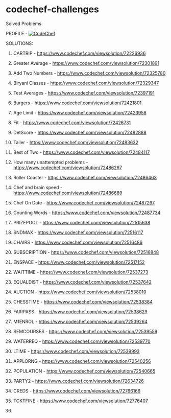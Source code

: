 # codechef-challenges
Solved Problems


PROFILE - [![CodeChef](https://img.shields.io/twitter/url?label=CodeChef&logo=CodeChef&style=social&url=https%3A%2F%2Fwww.codechef.com%2Fusers%2Fs_sutharsan_20)](https://www.codechef.com/users/s_sutharsan_20) 

SOLUTIONS:

1) CARTRIP - https://www.codechef.com/viewsolution/72226936

2) Greater Average - https://www.codechef.com/viewsolution/72301891

3) Add Two Numbers - https://www.codechef.com/viewsolution/72325780

4) Biryani Classes - https://www.codechef.com/viewsolution/72329347

5) Test Averages - https://www.codechef.com/viewsolution/72397191

6) Burgers - https://www.codechef.com/viewsolution/72421801

7) Age Limit - https://www.codechef.com/viewsolution/72423958

8) Fit - https://www.codechef.com/viewsolution/72426731

9) DetScore - https://www.codechef.com/viewsolution/72482888

10) Taller - https://www.codechef.com/viewsolution/72483632

11) Best of Two - https://www.codechef.com/viewsolution/72484117

12) How many unattempted problems - https://www.codechef.com/viewsolution/72486267

13) Roller Coaster - https://www.codechef.com/viewsolution/72486463

14) Chef and brain speed - https://www.codechef.com/viewsolution/72486689

15) Chef On Date - https://www.codechef.com/viewsolution/72487297

16) Counting Words - https://www.codechef.com/viewsolution/72487734

17) PRIZEPOOL - https://www.codechef.com/viewsolution/72515638

18) SNDMAX - https://www.codechef.com/viewsolution/72516117

19) CHAIRS - https://www.codechef.com/viewsolution/72516486

20) SUBSCRIPTION - https://www.codechef.com/viewsolution/72516848

21) ENSPACE - https://www.codechef.com/viewsolution/72517152

22) WAITTIME - https://www.codechef.com/viewsolution/72537273

23) EQUALDIST - https://www.codechef.com/viewsolution/72537642

24) AUCTION - https://www.codechef.com/viewsolution/72538010

25) CHESSTIME - https://www.codechef.com/viewsolution/72538384

26) FAIRPASS - https://www.codechef.com/viewsolution/72538629

27) M1ENROL - https://www.codechef.com/viewsolution/72539264

28) SEMCOURSES - https://www.codechef.com/viewsolution/72539559

29) WATERREQ - https://www.codechef.com/viewsolution/72539770

30) LTIME - https://www.codechef.com/viewsolution/72539993

31) APPLORNG - https://www.codechef.com/viewsolution/72540256

32) POPULATION - https://www.codechef.com/viewsolution/72540665

33) PARTY2 - https://www.codechef.com/viewsolution/72634726

34) CREDS - https://www.codechef.com/viewsolution/72766166

35) TCKTFINE - https://www.codechef.com/viewsolution/72776407

36) 
